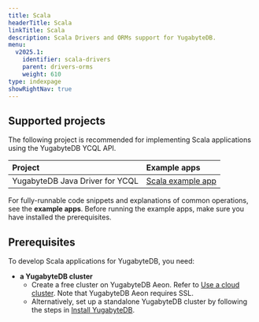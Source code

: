 ```yaml
---
title: Scala
headerTitle: Scala
linkTitle: Scala
description: Scala Drivers and ORMs support for YugabyteDB.
menu:
  v2025.1:
    identifier: scala-drivers
    parent: drivers-orms
    weight: 610
type: indexpage
showRightNav: true
---
```


## Supported projects

The following project is recommended for implementing Scala applications using the YugabyteDB YCQL API.

| Project | Example apps |
| :------ | :----------- |
| YugabyteDB Java Driver for YCQL | [Scala example app](ycql/) |

For fully-runnable code snippets and explanations of common operations, see the **example apps**. Before running the example apps, make sure you have installed the prerequisites.

## Prerequisites

To develop Scala applications for YugabyteDB, you need:

- **a YugabyteDB cluster**
  - Create a free cluster on YugabyteDB Aeon. Refer to [Use a cloud cluster](/preview/tutorials/quick-start-yugabytedb-managed/). Note that YugabyteDB Aeon requires SSL.
  - Alternatively, set up a standalone YugabyteDB cluster by following the steps in [Install YugabyteDB](/preview/tutorials/quick-start/macos/).
